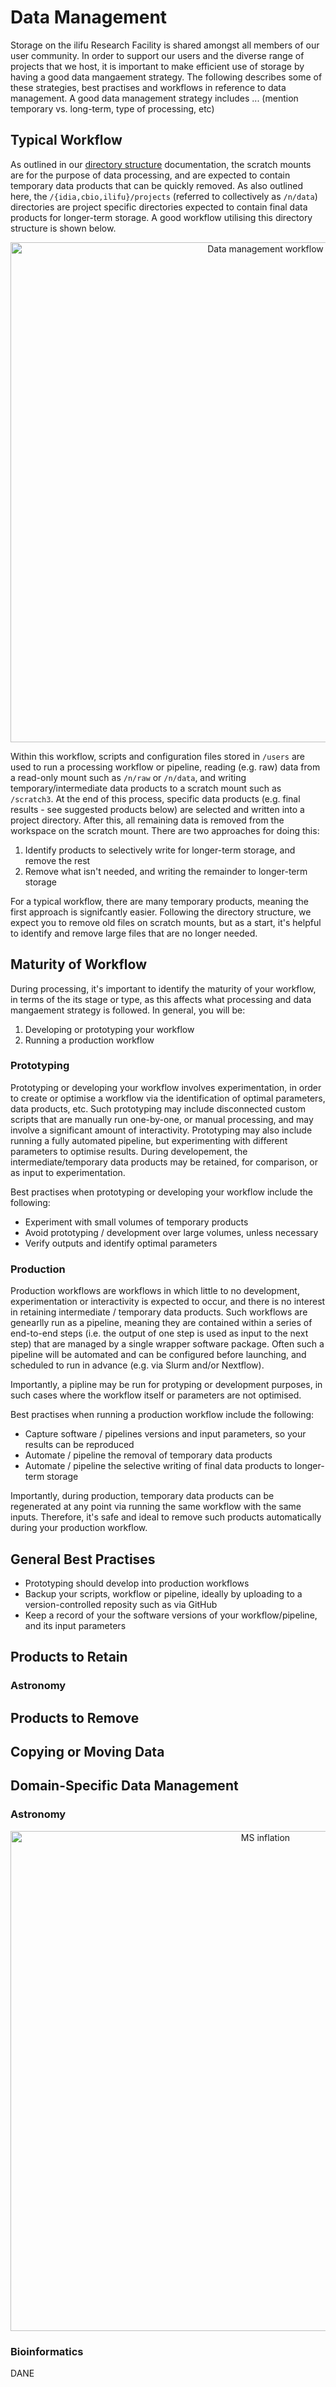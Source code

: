 # Data Management

Storage on the ilifu Research Facility is shared amongst all members of our user community. In order to support our users and the diverse range of projects that we host, it is important to make efficient use of storage by having a good data mangaement strategy. The following describes some of these strategies, best practises and workflows in reference to data management. A good data management strategy includes ... (mention temporary vs. long-term, type of processing, etc)

## Typical Workflow

As outlined in our [directory structure](/data/directory_structure) documentation, the scratch mounts are for the purpose of data processing, and are expected to contain temporary data products that can be quickly removed. As also outlined here, the `/{idia,cbio,ilifu}/projects` (referred to collectively as `/n/data`) directories are project specific directories expected to contain final data products for longer-term storage. A good workflow utilising this directory structure is shown below.

<div style="text-align:center"><img src="/_media/DM-workflow.png" alt="Data management workflow" width=800 /></div>

Within this workflow, scripts and configuration files stored in `/users` are used to run a processing workflow or pipeline, reading (e.g. raw) data from a read-only mount such as `/n/raw` or `/n/data`, and writing temporary/intermediate data products to a scratch mount such as `/scratch3`. At the end of this process, specific data products (e.g. final results - see suggested products below) are selected and written into a project directory. After this, all remaining data is removed from the workspace on the scratch mount. There are two approaches for doing this:

1. Identify products to selectively write for longer-term storage, and remove the rest
2. Remove what isn't needed, and writing the remainder to longer-term storage

For a typical workflow, there are many temporary products, meaning the first approach is signifcantly easier. Following the directory structure, we expect you to remove old files on scratch mounts, but as a start, it's helpful to identify and remove large files that are no longer needed.

## Maturity of Workflow

During processing, it's important to identify the maturity of your workflow, in terms of the its stage or type, as this affects what processing and data mangaement strategy is followed. In general, you will be:

1. Developing or prototyping your workflow
2. Running a production workflow

### Prototyping

Prototyping or developing your workflow involves experimentation, in order to create or optimise a workflow via the identification of optimal parameters, data products, etc. Such prototyping may include disconnected custom scripts that are manually run one-by-one, or manual processing, and may involve a significant amount of interactivity. Prototyping may also include running a fully automated pipeline, but experimenting with different parameters to optimise results. During developement, the intermediate/temporary data products may be retained, for comparison, or as input to experimentation.

Best practises when prototyping or developing your workflow include the following:

* Experiment with small volumes of temporary products
* Avoid prototyping / development over large volumes, unless necessary
* Verify outputs and identify optimal parameters

### Production

Production workflows are workflows in which little to no development, experimentation or interactivity is expected to occur, and there is no interest in retaining intermediate / temporary data products. Such workflows are genearlly run as a pipeline, meaning they are contained within a series of end-to-end steps (i.e. the output of one step is used as input to the next step) that are managed by a single wrapper software package. Often such a pipeline will be automated and can be configured before launching, and scheduled to run in advance (e.g. via Slurm and/or Nextflow).

Importantly, a pipline may be run for protyping or development purposes, in such cases where the workflow itself or parameters are not optimised.

Best practises when running a production workflow include the following:

* Capture software / pipelines versions and input parameters, so your results can be reproduced
* Automate / pipeline the removal of temporary data products
* Automate / pipeline the selective writing of final data products to longer-term storage

Importantly, during production, temporary data products can be regenerated at any point via running the same workflow with the same inputs. Therefore, it's safe and ideal to remove such products automatically during your production workflow.

## General Best Practises

* Prototyping should develop into production workflows
* Backup your scripts, workflow or pipeline, ideally by uploading to a version-controlled reposity such as via GitHub
* Keep a record of your the software versions of your workflow/pipeline, and its input parameters

## Products to Retain

### Astronomy

## Products to Remove

## Copying or Moving Data



## Domain-Specific Data Management

### Astronomy

<div style="text-align:center"><img src="/_media/MS-inflation.png" alt="MS inflation" width=800 /></div>

### Bioinformatics

DANE
